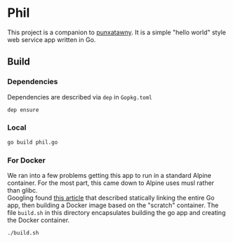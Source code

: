 # Phil

This project is a companion to [punxatawny](https://github.com/WinterTechForum/punxatawny).
It is a simple "hello world" style web service app written in Go.  

## Build

### Dependencies
Dependencies are described via `dep` in `Gopkg.toml`

```bash
dep ensure
```

### Local

```bash
go build phil.go
```

### For Docker

We ran into a few problems getting this app to run in a standard Alpine container.
For the most part, this came down to Alpine uses musl rather than glibc.  
Googling found [this article](https://blog.codeship.com/building-minimal-docker-containers-for-go-applications/)
that described statically linking the entire Go app, 
then building a Docker image based on the "scratch" container.  The file `build.sh`
in this directory encapsulates building the go app and creating the Docker container.

```bash
./build.sh
```
